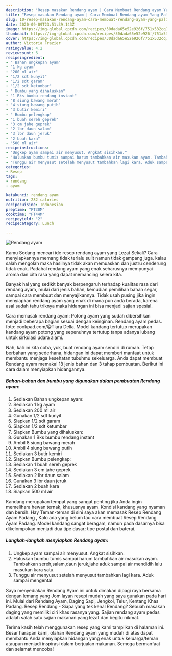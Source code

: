 ```yaml
---
description: "Resep masakan Rendang ayam | Cara Membuat Rendang ayam Yang Paling Enak"
title: "Resep masakan Rendang ayam | Cara Membuat Rendang ayam Yang Paling Enak"
slug: 10-resep-masakan-rendang-ayam-cara-membuat-rendang-ayam-yang-paling-enak
date: 2020-09-09T23:51:39.143Z
image: https://img-global.cpcdn.com/recipes/30dada65e52e926f/751x532cq70/rendang-ayam-foto-resep-utama.jpg
thumbnail: https://img-global.cpcdn.com/recipes/30dada65e52e926f/751x532cq70/rendang-ayam-foto-resep-utama.jpg
cover: https://img-global.cpcdn.com/recipes/30dada65e52e926f/751x532cq70/rendang-ayam-foto-resep-utama.jpg
author: Victoria Frazier
ratingvalue: 4.2
reviewcount: 6
recipeingredient:
- " Bahan ungkepan ayam"
- "1 kg ayam"
- "200 ml air"
- "1/2 sdt kunyit"
- "1/2 sdt garam"
- "1/2 sdt ketumbar"
- " Bumbu yang dihaluskan"
- "1 Bks bumbu rendang instant"
- "8 siung bawang merah"
- "4 siung bawang putih"
- "3 butir kemiri"
- " Bumbu pelengkap"
- "1 buah sereh geprek"
- "3 cm jahe geprek"
- "2 lbr daun salam"
- "3 lbr daun jeruk"
- "2 buah kara"
- "500 ml air"
recipeinstructions:
- "Ungkep ayam sampai air menyusut. Angkat sisihkan."
- "Haluskan bumbu tumis sampai harum tambahkan air masukan ayam. Tambahkan sereh,salam,daun jeruk,jahe aduk sampai air mendidih lalu masukan kara satu."
- "Tunggu air menyusut setelah menyusut tambahkan lagi kara. Aduk sampai mengental"
categories:
- Resep
tags:
- rendang
- ayam

katakunci: rendang ayam 
nutrition: 282 calories
recipecuisine: Indonesian
preptime: "PT30M"
cooktime: "PT44M"
recipeyield: "2"
recipecategory: Lunch

---
```



![Rendang ayam](https://img-global.cpcdn.com/recipes/30dada65e52e926f/751x532cq70/rendang-ayam-foto-resep-utama.jpg)

Kamu Sedang mencari ide resep rendang ayam yang Lezat Sekali? Cara menyiapkannya memang tidak terlalu sulit namun tidak gampang juga. kalau salah mengolah maka hasilnya tidak akan memuaskan dan justru cenderung tidak enak. Padahal rendang ayam yang enak seharusnya mempunyai aroma dan cita rasa yang dapat memancing selera kita.

Banyak hal yang sedikit banyak berpengaruh terhadap kualitas rasa dari rendang ayam, mulai dari jenis bahan, kemudian pemilihan bahan segar, sampai cara membuat dan menyajikannya. Tidak usah pusing jika ingin menyiapkan rendang ayam yang enak di mana pun anda berada, karena asal sudah tahu triknya maka hidangan ini bisa menjadi sajian spesial.

Cara memasak rendang ayam: Potong ayam yang sudah dibersihkan menjadi beberapa bagian sesuai dengan keinginan. Rendang ayam pedas. foto: cookpad.com/@Tiara Della. Model kandang tertutup merupakan kandang ayam potong yang sepenuhnya tertutup tanpa adanya lubang untuk sirkulasi udara alami.


Nah, kali ini kita coba, yuk, buat rendang ayam sendiri di rumah. Tetap berbahan yang sederhana, hidangan ini dapat memberi manfaat untuk membantu menjaga kesehatan tubuhmu sekeluarga. Anda dapat membuat Rendang ayam memakai 18 jenis bahan dan 3 tahap pembuatan. Berikut ini cara dalam menyiapkan hidangannya.

<!--inarticleads1-->

##### Bahan-bahan dan bumbu yang digunakan dalam pembuatan Rendang ayam:

1. Sediakan  Bahan ungkepan ayam:
1. Sediakan 1 kg ayam
1. Sediakan 200 ml air
1. Gunakan 1/2 sdt kunyit
1. Siapkan 1/2 sdt garam
1. Siapkan 1/2 sdt ketumbar
1. Siapkan  Bumbu yang dihaluskan:
1. Gunakan 1 Bks bumbu rendang instant
1. Ambil 8 siung bawang merah
1. Ambil 4 siung bawang putih
1. Sediakan 3 butir kemiri
1. Siapkan  Bumbu pelengkap:
1. Sediakan 1 buah sereh geprek
1. Sediakan 3 cm jahe geprek
1. Sediakan 2 lbr daun salam
1. Gunakan 3 lbr daun jeruk
1. Sediakan 2 buah kara
1. Siapkan 500 ml air


Kandang merupakan tempat yang sangat penting jika Anda ingin memelihara hewan ternak, khususnya ayam. Kondisi kandang yang nyaman dan bersih. Hay Teman-teman di sini saya akan memasak Resep Rendang Ayam Padang , Kalo ada yang belum tau cara membuat Resep Rendang Ayam Padang. Model kandang sangat beragam, namun pada dasarnya bisa dikelompokan menjadi dua tipe dasar; tipe postal dan baterai. 

<!--inarticleads2-->

##### Langkah-langkah menyiapkan Rendang ayam:

1. Ungkep ayam sampai air menyusut. Angkat sisihkan.
1. Haluskan bumbu tumis sampai harum tambahkan air masukan ayam. Tambahkan sereh,salam,daun jeruk,jahe aduk sampai air mendidih lalu masukan kara satu.
1. Tunggu air menyusut setelah menyusut tambahkan lagi kara. Aduk sampai mengental


Saya menyediakan Rendang Ayam ini untuk dimakan dipagi raya bersama dengan lemang yang Jom layan resepi mudah yang saya gunakan pada hari ini. Mulai dari Rendang Ayam, Daging Sapi, Jengkol, Telur, Kentang Khas Padang. Resep Rendang - Siapa yang tek kenal Rendang? Sebuah masakan daging yang memiliki ciri khas rasanya yang. Sajian rendang ayam pedas adalah salah satu sajian makanan yang lezat dan begitu nikmat. 

Terima kasih telah menggunakan resep yang kami tampilkan di halaman ini. Besar harapan kami, olahan Rendang ayam yang mudah di atas dapat membantu Anda menyiapkan hidangan yang enak untuk keluarga/teman ataupun menjadi inspirasi dalam berjualan makanan. Semoga bermanfaat dan selamat mencoba!
